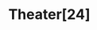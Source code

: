 ---
layout: show-info
title: Theater[24]
permalink: /theater24
description: "Teams of writers, actors, directors and designers – led by four fearless curators – collaborate for a frenzied 24 hours to bring you an evening filled with brand-new plays centered around a top-secret theme the first weekend of every quarter. Never-before-seen and never-to-be-seen-again, this festival is not one to miss!<br>
Signups for all positions will be opening soon, and the 24-hour extravaganza kicks off the evening of Friday, September 30 in the FXK Theater. Or, come see the culmination of their work at 8pm on Saturday, October 1!
<br>See the performances from last quarter for a sneak preview at the antics to come, and follow the <a href='https://www.facebook.com/24hrtheater' target='_blank'>Facebook page</a> for the latest news."
vimeo_link: https://player.vimeo.com/video/697731738
---